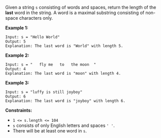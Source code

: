 Given a string `s` consisting of words and spaces, return the length of the **last** word in the string.
A word is a maximal substring consisting of non-space characters only.

**Example 1:**
```http
Input: s = "Hello World"
Output: 5
Explanation: The last word is "World" with length 5.
```
**Example 2:**
```http
Input: s = "   fly me   to   the moon  "
Output: 4
Explanation: The last word is "moon" with length 4.
```
**Example 3:**
```http
Input: s = "luffy is still joyboy"
Output: 6
Explanation: The last word is "joyboy" with length 6.
 ```

**Constraints:**

- `1 <= s.length <= 104`
- `s` consists of only English letters and spaces `' '`.
- There will be at least one word in `s`.